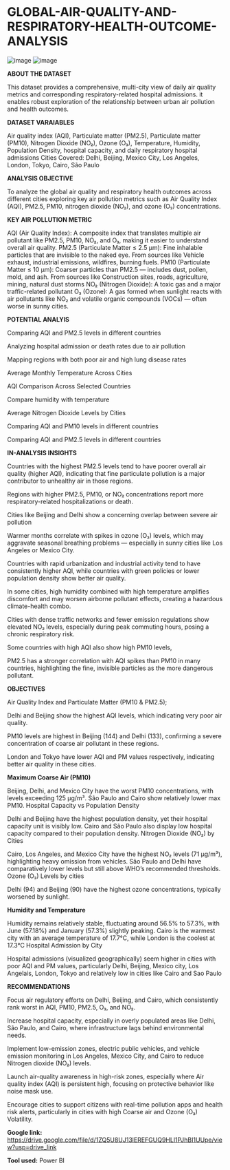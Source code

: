# GLOBAL-AIR-QUALITY-AND-RESPIRATORY-HEALTH-OUTCOME-ANALYSIS
![image](https://github.com/user-attachments/assets/69269f4d-50fd-4cf7-863d-483af7907c5a)
![image](https://github.com/user-attachments/assets/554a2575-383a-4a37-acff-258f7cf1d845)

**ABOUT THE DATASET**

This dataset provides a comprehensive, multi-city view of daily air quality metrics and corresponding respiratory-related hospital admissions. it enables robust exploration of the relationship between urban air pollution and health outcomes.

**DATASET VARAIABLES**

Air quality index (AQI), Particulate matter (PM2.5), Particulate matter (PM10), Nitrogen Dioxide (NO₂), Ozone (O₃), Temperature, Humidity, Population Density, hospital capacity, and daily respiratory hospital admissions
Cities Covered: Delhi, Beijing, Mexico City, Los Angeles, London, Tokyo, Cairo, São Paulo

**ANALYSIS OBJECTIVE**

To analyze the global air quality and respiratory health outcomes across different cities exploring key air pollution metrics such as Air Quality Index (AQI), PM2.5, PM10, nitrogen dioxide (NO₂), and ozone (O₃) concentrations.

**KEY AIR POLLUTION METRIC**

AQI (Air Quality Index): A composite index that translates multiple air pollutant like PM2.5, PM10, NO₂, and O₃, making it easier to understand overall air quality.
PM2.5 (Particulate Matter ≤ 2.5 µm): Fine inhalable particles that are invisible to the naked eye. From sources like Vehicle exhaust, industrial emissions, wildfires, burning fuels.
PM10 (Particulate Matter ≤ 10 µm): Coarser particles than PM2.5 — includes dust, pollen, mold, and ash. From sources like Construction sites, roads, agriculture, mining, natural dust storms
NO₂ (Nitrogen Dioxide): A toxic gas and a major traffic-related pollutant
O₃ (Ozone): A gas formed when sunlight reacts with air pollutants like NO₂ and volatile organic compounds (VOCs) — often worse in sunny cities.

**POTENTIAL ANALYIS**

Comparing AQI and PM2.5 levels in different countries

Analyzing hospital admission or death rates due to air pollution

Mapping regions with both poor air and high lung disease rates

Average Monthly Temperature Across Cities

AQI Comparison Across Selected Countries

Compare humidity with temperature

Average Nitrogen Dioxide Levels by Cities

Comparing AQI and PM10 levels in different countries

Comparing AQI and PM2.5 levels in different countries

**IN-ANALYSIS INSIGHTS**

Countries with the highest PM2.5 levels tend to have poorer overall air quality (higher AQI), indicating that fine particulate pollution is a major contributor to unhealthy air in those regions.

Regions with higher PM2.5, PM10, or NO₂ concentrations report more respiratory-related hospitalizations or death.

Cities like Beijing and Delhi show a concerning overlap between severe air pollution

Warmer months correlate with spikes in ozone (O₃) levels, which may aggravate seasonal breathing problems — especially in sunny cities like Los Angeles or Mexico City.

Countries with rapid urbanization and industrial activity tend to have consistently higher AQI, while countries with green policies or lower population density show better air quality.

In some cities, high humidity combined with high temperature amplifies discomfort and may worsen airborne pollutant effects, creating a hazardous climate-health combo.

Cities with dense traffic networks and fewer emission regulations show elevated NO₂ levels, especially during peak commuting hours, posing a chronic respiratory risk.

Some countries with high AQI also show high PM10 levels,

PM2.5 has a stronger correlation with AQI spikes than PM10 in many countries, highlighting the fine, invisible particles as the more dangerous pollutant.

**OBJECTIVES**

Air Quality Index and Particulate Matter (PM10 & PM2.5);

Delhi and Beijing show the highest AQI levels, which indicating very poor air quality.

PM10 levels are highest in Beijing (144) and Delhi (133), confirming a severe concentration of coarse air pollutant in these regions.

London and Tokyo have lower AQI and PM values respectively, indicating better air quality in these cities.

**Maximum Coarse Air (PM10)**

Beijing, Delhi, and Mexico City have the worst PM10 concentrations, with levels exceeding 125 µg/m³.
São Paulo and Cairo show relatively lower max PM10.
Hospital Capacity vs Population Density

Delhi and Beijing have the highest population density, yet their hospital capacity unit is visibly low.
Cairo and São Paulo also display low hospital capacity compared to their population density.
Nitrogen Dioxide (NO₂) by Cities

Cairo, Los Angeles, and Mexico City have the highest NO₂ levels (71 µg/m³), highlighting heavy omission from vehicles.
São Paulo and Delhi have comparatively lower levels but still above WHO’s recommended thresholds.
Ozone (O₃) Levels by cities

Delhi (94) and Beijing (90) have the highest ozone concentrations, typically worsened by sunlight.

**Humidity and Temperature**

Humidity remains relatively stable, fluctuating around 56.5% to 57.3%, with June (57.18%) and January (57.3%) slightly peaking.
Cairo is the warmest city with an average temperature of 17.7°C, while London is the coolest at 17.3°C
Hospital Admission by City

Hospital admissions (visualized geographically) seem higher in cities with poor AQI and PM values, particularly Delhi, Beijing, Mexico city, Los Angelais, London, Tokyo and relatively low in cities like Cairo and Sao Paulo

**RECOMMENDATIONS**

Focus air regulatory efforts on Delhi, Beijing, and Cairo, which consistently rank worst in AQI, PM10, PM2.5, O₃, and NO₂.

Increase hospital capacity, especially in overly populated areas like Delhi, São Paulo, and Cairo, where infrastructure lags behind environmental needs.

Implement low-emission zones, electric public vehicles, and vehicle emission monitoring in Los Angeles, Mexico City, and Cairo to reduce Nitrogen dioxide (NO₂) levels.

Launch air-quality awareness in high-risk zones, especially where Air quality index (AQI) is persistent high, focusing on protective behavior like noise mask use.

Encourage cities to support citizens with real-time pollution apps and health risk alerts, particularly in cities with high Coarse air and Ozone (O₃) Volatility.

**Google link:** https://drive.google.com/file/d/1ZQ5U8UJ13lEREFGUQ9HLl1PJhBI1UUpe/view?usp=drive_link

**Tool used:** Power BI
